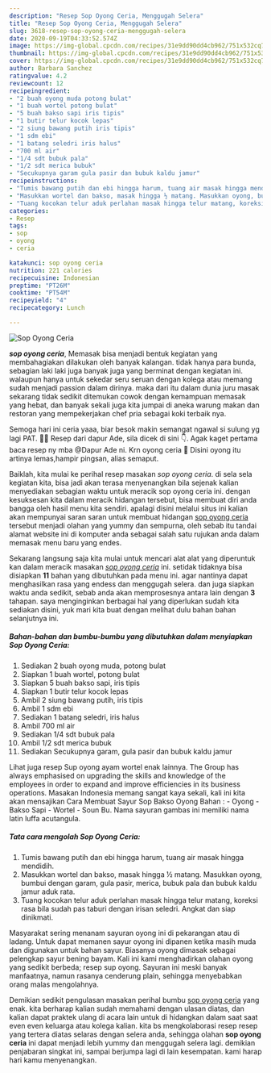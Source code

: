```yaml
---
description: "Resep Sop Oyong Ceria, Menggugah Selera"
title: "Resep Sop Oyong Ceria, Menggugah Selera"
slug: 3618-resep-sop-oyong-ceria-menggugah-selera
date: 2020-09-19T04:33:52.574Z
image: https://img-global.cpcdn.com/recipes/31e9dd90dd4cb962/751x532cq70/sop-oyong-ceria-foto-resep-utama.jpg
thumbnail: https://img-global.cpcdn.com/recipes/31e9dd90dd4cb962/751x532cq70/sop-oyong-ceria-foto-resep-utama.jpg
cover: https://img-global.cpcdn.com/recipes/31e9dd90dd4cb962/751x532cq70/sop-oyong-ceria-foto-resep-utama.jpg
author: Barbara Sanchez
ratingvalue: 4.2
reviewcount: 12
recipeingredient:
- "2 buah oyong muda potong bulat"
- "1 buah wortel potong bulat"
- "5 buah bakso sapi iris tipis"
- "1 butir telur kocok lepas"
- "2 siung bawang putih iris tipis"
- "1 sdm ebi"
- "1 batang seledri iris halus"
- "700 ml air"
- "1/4 sdt bubuk pala"
- "1/2 sdt merica bubuk"
- "Secukupnya garam gula pasir dan bubuk kaldu jamur"
recipeinstructions:
- "Tumis bawang putih dan ebi hingga harum, tuang air masak hingga mendidih."
- "Masukkan wortel dan bakso, masak hingga ½ matang. Masukkan oyong, bumbui dengan garam, gula pasir, merica, bubuk pala dan bubuk kaldu jamur aduk rata."
- "Tuang kocokan telur aduk perlahan masak hingga telur matang, koreksi rasa bila sudah pas taburi dengan irisan seledri. Angkat dan siap dinikmati."
categories:
- Resep
tags:
- sop
- oyong
- ceria

katakunci: sop oyong ceria 
nutrition: 221 calories
recipecuisine: Indonesian
preptime: "PT26M"
cooktime: "PT54M"
recipeyield: "4"
recipecategory: Lunch

---
```



![Sop Oyong Ceria](https://img-global.cpcdn.com/recipes/31e9dd90dd4cb962/751x532cq70/sop-oyong-ceria-foto-resep-utama.jpg)

<b><i>sop oyong ceria</i></b>, Memasak bisa menjadi bentuk kegiatan yang membahagiakan dilakukan oleh banyak kalangan. tidak hanya para bunda, sebagian laki laki juga banyak juga yang berminat dengan kegiatan ini. walaupun hanya untuk sekedar seru seruan dengan kolega atau memang sudah menjadi passion dalam dirinya. maka dari itu dalam dunia juru masak sekarang tidak sedikit ditemukan cowok dengan kemampuan memasak yang hebat, dan banyak sekali juga kita jumpai di aneka warung makan dan restoran yang mempekerjakan chef pria sebagai koki terbaik nya.

Semoga hari ini ceria yaaa, biar besok makin semangat ngawal si sulung yg lagi PAT. 💪😘 Resep dari dapur Ade, sila dicek di sini 👇. Agak kaget pertama baca resep ny mba @Dapur Ade ni. Krn oyong ceria 🤭 Disini oyong itu artinya lemas,hampir pingsan, alias semaput.

Baiklah, kita mulai ke perihal resep masakan <i>sop oyong ceria</i>. di sela sela kegiatan kita, bisa jadi akan terasa menyenangkan bila sejenak kalian menyediakan sebagian waktu untuk meracik sop oyong ceria ini. dengan kesuksesan kita dalam meracik hidangan tersebut, bisa membuat diri anda bangga oleh hasil menu kita sendiri. apalagi disini melalui situs ini kalian akan mempunyai saran saran untuk membuat hidangan <u>sop oyong ceria</u> tersebut menjadi olahan yang yummy dan sempurna, oleh sebab itu tandai alamat website ini di komputer anda sebagai salah satu rujukan anda dalam memasak menu baru yang endes.


Sekarang langsung saja kita mulai untuk mencari alat alat yang diperuntuk kan dalam meracik masakan <u><i>sop oyong ceria</i></u> ini. setidak tidaknya bisa disiapkan <b>11</b> bahan yang dibutuhkan pada menu ini. agar nantinya dapat menghasilkan rasa yang endess dan menggugah selera. dan juga siapkan waktu anda sedikit, sebab anda akan memprosesnya antara lain dengan <b>3</b> tahapan. saya menginginkan berbagai hal yang diperlukan sudah kita sediakan disini, yuk mari kita buat dengan melihat dulu bahan bahan selanjutnya ini.

<!--inarticleads1-->

##### Bahan-bahan dan bumbu-bumbu yang dibutuhkan dalam menyiapkan Sop Oyong Ceria:

1. Sediakan 2 buah oyong muda, potong bulat
1. Siapkan 1 buah wortel, potong bulat
1. Siapkan 5 buah bakso sapi, iris tipis
1. Siapkan 1 butir telur kocok lepas
1. Ambil 2 siung bawang putih, iris tipis
1. Ambil 1 sdm ebi
1. Sediakan 1 batang seledri, iris halus
1. Ambil 700 ml air
1. Sediakan 1/4 sdt bubuk pala
1. Ambil 1/2 sdt merica bubuk
1. Sediakan Secukupnya garam, gula pasir dan bubuk kaldu jamur


Lihat juga resep Sup oyong ayam wortel enak lainnya. The Group has always emphasised on upgrading the skills and knowledge of the employees in order to expand and improve efficiencies in its business operations. Masakan Indonesia memang sangat kaya sekali, kali ini kita akan mensajikan Cara Membuat Sayur Sop Bakso Oyong Bahan : - Oyong - Bakso Sapi - Wortel - Soun Bu. Nama sayuran gambas ini memiliki nama latin luffa acutangula. 

<!--inarticleads2-->

##### Tata cara mengolah Sop Oyong Ceria:

1. Tumis bawang putih dan ebi hingga harum, tuang air masak hingga mendidih.
1. Masukkan wortel dan bakso, masak hingga ½ matang. Masukkan oyong, bumbui dengan garam, gula pasir, merica, bubuk pala dan bubuk kaldu jamur aduk rata.
1. Tuang kocokan telur aduk perlahan masak hingga telur matang, koreksi rasa bila sudah pas taburi dengan irisan seledri. Angkat dan siap dinikmati.


Masyarakat sering menanam sayuran oyong ini di pekarangan atau di ladang. Untuk dapat memanen sayur oyong ini dipanen ketika masih muda dan digunakan untuk bahan sayur. Biasanya oyong dimasak sebagai pelengkap sayur bening bayam. Kali ini kami menghadirkan olahan oyong yang sedikit berbeda; resep sup oyong. Sayuran ini meski banyak manfaatnya, namun rasanya cenderung plain, sehingga menyebabkan orang malas mengolahnya. 

Demikian sedikit pengulasan masakan perihal bumbu <u>sop oyong ceria</u> yang enak. kita berharap kalian sudah memahami dengan ulasan diatas, dan kalian dapat praktek ulang di acara lain untuk di hidangkan dalam saat saat even even keluarga atau kolega kalian. kita bs mengkolaborasi resep resep yang tertera diatas selaras dengan selera anda, sehingga olahan <b>sop oyong ceria</b> ini dapat menjadi lebih yummy dan menggugah selera lagi. demikian penjabaran singkat ini, sampai berjumpa lagi di lain kesempatan. kami harap hari kamu menyenangkan.
